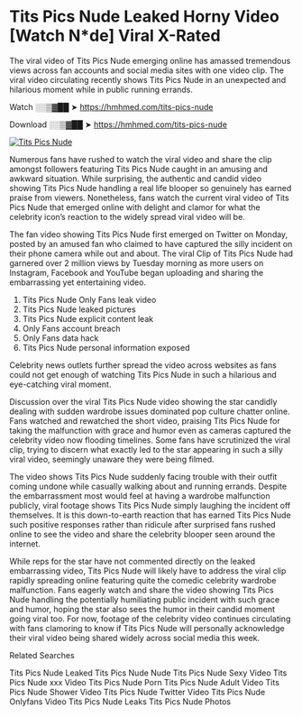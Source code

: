 ﻿# Tits Pics Nude Leaked Horny Video [Watch N*de] Viral X-Rated

The viral video of ﻿Tits Pics Nude emerging online has amassed tremendous views across fan accounts and social media sites with one video clip. The viral video circulating recently shows ﻿Tits Pics Nude in an unexpected and hilarious moment while in public running errands. 

Watch ░░▒▓██ ➤ https://hmhmed.com/tits-pics-nude

Download ░░▒▓██ ➤ https://hmhmed.com/tits-pics-nude

[![Tits Pics Nude](https://i.imgur.com/dJHk4Zq.gif)](https://hmhmed.com/tits-pics-nude)

Numerous fans have rushed to watch the viral video and share the clip amongst followers featuring ﻿Tits Pics Nude caught in an amusing and awkward situation. While surprising, the authentic and candid video showing ﻿Tits Pics Nude handling a real life blooper so genuinely has earned praise from viewers. Nonetheless, fans watch the current viral video of ﻿Tits Pics Nude that emerged online with delight and clamor for what the celebrity icon’s reaction to the widely spread viral video will be.

The fan video showing ﻿Tits Pics Nude first emerged on Twitter on Monday, posted by an amused fan who claimed to have captured the silly incident on their phone camera while out and about. The viral Clip of ﻿Tits Pics Nude had garnered over 2 million views by Tuesday morning as more users on Instagram, Facebook and YouTube began uploading and sharing the embarrassing yet entertaining video. 

1. ﻿Tits Pics Nude Only Fans leak video
2. ﻿Tits Pics Nude leaked pictures
3. ﻿Tits Pics Nude explicit content leak
4. Only Fans account breach
5. Only Fans data hack
6. ﻿Tits Pics Nude personal information exposed

Celebrity news outlets further spread the video across websites as fans could not get enough of watching ﻿Tits Pics Nude in such a hilarious and eye-catching viral moment. 

Discussion over the viral ﻿Tits Pics Nude video showing the star candidly dealing with sudden wardrobe issues dominated pop culture chatter online. Fans watched and rewatched the short video, praising ﻿Tits Pics Nude for taking the malfunction with grace and humor even as cameras captured the celebrity video now flooding timelines. Some fans have scrutinized the viral clip, trying to discern what exactly led to the star appearing in such a silly viral video, seemingly unaware they were being filmed.

The video shows ﻿Tits Pics Nude suddenly facing trouble with their outfit coming undone while casually walking about and running errands. Despite the embarrassment most would feel at having a wardrobe malfunction publicly, viral footage shows ﻿Tits Pics Nude simply laughing the incident off themselves. It is this down-to-earth reaction that has earned ﻿Tits Pics Nude such positive responses rather than ridicule after surprised fans rushed online to see the video and share the celebrity blooper seen around the internet.  

While reps for the star have not commented directly on the leaked embarrassing video, ﻿Tits Pics Nude will likely have to address the viral clip rapidly spreading online featuring quite the comedic celebrity wardrobe malfunction. Fans eagerly watch and share the video showing ﻿Tits Pics Nude handling the potentially humiliating public incident with such grace and humor, hoping the star also sees the humor in their candid moment going viral too. For now, footage of the celebrity video continues circulating with fans clamoring to know if ﻿Tits Pics Nude will personally acknowledge their viral video being shared widely across social media this week.

Related Searches

﻿Tits Pics Nude Leaked
﻿Tits Pics Nude Nude
﻿Tits Pics Nude Sexy Video
﻿Tits Pics Nude xxx Video
﻿Tits Pics Nude Porn
﻿Tits Pics Nude Adult Video
﻿Tits Pics Nude Shower Video
﻿Tits Pics Nude Twitter Video
﻿Tits Pics Nude Onlyfans Video
﻿Tits Pics Nude Leaks
﻿Tits Pics Nude Photos